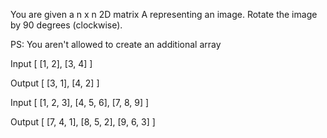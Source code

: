 You are given a n x n 2D matrix A representing an image.
Rotate the image by 90 degrees (clockwise).

PS: You aren't allowed to create an additional array

Input
[
    [1, 2],
    [3, 4]
 ]

Output
[
    [3, 1],
    [4, 2]
 ]
 
Input
[
    [1, 2, 3],
    [4, 5, 6],
    [7, 8, 9]
 ]

Output
[
    [7, 4, 1],
    [8, 5, 2],
    [9, 6, 3]
 ]

